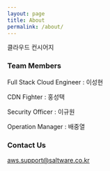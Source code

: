 ```yaml
---
layout: page
title: About
permalink: /about/
---
```


클라우드 컨시어지

### Team Members

Full Stack Cloud Engineer : 이성현

CDN Fighter : 홍성택

Security Officer : 이규원

Operation Manager : 배중열


### Contact Us

[aws.support@saltware.co.kr](mailto:aws.support@saltware.co.kr)
